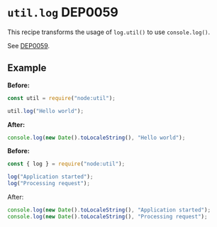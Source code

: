# `util.log` DEP0059

This recipe transforms the usage of `log.util()` to use `console.log()`.

See [DEP0059](https://nodejs.org/api/deprecations.html#DEP0059).

## Example

**Before:**

```js
const util = require("node:util");

util.log("Hello world");
```

**After:**

```js
console.log(new Date().toLocaleString(), "Hello world");
```

**Before:**

```js
const { log } = require("node:util");

log("Application started");
log("Processing request");
```

After:

```js
console.log(new Date().toLocaleString(), "Application started");
console.log(new Date().toLocaleString(), "Processing request");
```
